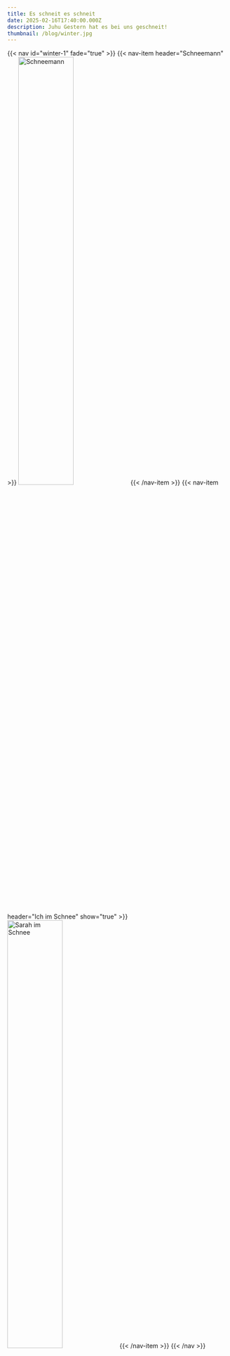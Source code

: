 ```yaml
---
title: Es schneit es schneit
date: 2025-02-16T17:40:00.000Z
description: Juhu Gestern hat es bei uns geschneit!
thumbnail: /blog/winter.jpg
---
```

{{< nav id="winter-1" fade="true" >}}
  {{< nav-item header="Schneemann" >}}
<img src="/img/schneemann.jpg" alt="Schneemann" title="Schneemann" width="50%">
  {{< /nav-item >}}
  {{< nav-item header="Ich im Schnee" show="true" >}}
<img src="/img/sarah.jpg" alt="Sarah im Schnee" title="Sarah im Schnee" width="50%">
  {{< /nav-item >}}
{{< /nav >}}
<br>
<h5 id="winter-4">Letzte Woche hat es bei uns geschneit es war zwar nicht so viel Schnee, aber für einen kleinen Schneemann hat es gereicht.</h5>

